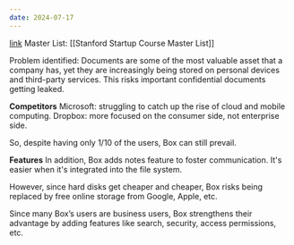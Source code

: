 ```yaml
---
date: 2024-07-17
---
```

[link](https://www.technologyreview.com/2013/11/29/251670/the-continuous-productivity-of-aaron-levie/)
Master List: [[Stanford Startup Course Master List]]

Problem identified: Documents are some of the most valuable asset that a company has, yet they are increasingly being stored on personal devices and third-party services. This risks important confidential documents getting leaked.

**Competitors**
Microsoft: struggling to catch up the rise of cloud and mobile computing.
Dropbox: more focused on the consumer side, not enterprise side.

So, despite having only 1/10 of the users, Box can still prevail.

**Features**
In addition, Box adds notes feature to foster communication. It's easier when it's integrated into the file system.

However, since hard disks get cheaper and cheaper, Box risks being replaced by free online storage from Google, Apple, etc. 

Since many Box’s users are business users, Box strengthens their advantage by adding features like search, security, access permissions, etc.





